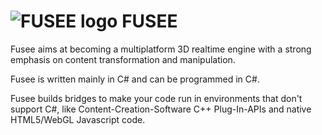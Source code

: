 ![FUSEE logo](http://webuser.hs-furtwangen.de/~mch/Fusee/FuseeLogo150.png) FUSEE
=====

Fusee aims at becoming a multiplatform 3D realtime engine with a strong emphasis on content transformation and manipulation.

Fusee is written mainly in C# and can be programmed in C#.

Fusee builds bridges to make your code run in environments that don't support C#, like Content-Creation-Software C++ Plug-In-APIs and native HTML5/WebGL Javascript code.
